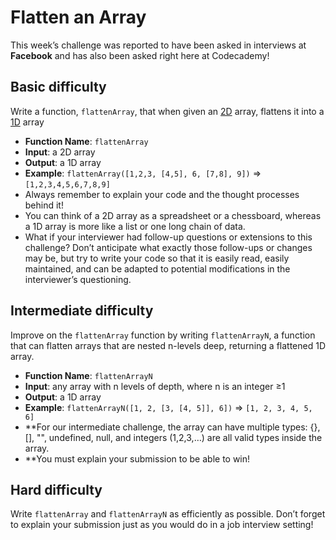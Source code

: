 # Flatten an Array

This week’s challenge was reported to have been asked in interviews at **Facebook** and has also been asked right here at Codecademy!
## Basic difficulty

Write a function, `flattenArray`, that when given an [2D](https://www.sparknotes.com/cs/arrays/2darrays/summary/) array, flattens it into a [1D](https://www.sparknotes.com/cs/arrays/1darrays/summary/) array

* **Function Name**: `flattenArray`
* **Input**: a 2D array
* **Output**: a 1D array
* **Example**: `flattenArray([1,2,3, [4,5], 6, [7,8], 9])` => `[1,2,3,4,5,6,7,8,9]`
* Always remember to explain your code and the thought processes behind it!
* You can think of a 2D array as a spreadsheet or a chessboard, whereas a 1D array is more like a list or one long chain of data.
* What if your interviewer had follow-up questions or extensions to this challenge? Don’t anticipate what exactly those follow-ups or changes may be, but try to write your code so that it is easily read, easily maintained, and can be adapted to potential modifications in the interviewer’s questioning.

## Intermediate difficulty

Improve on the `flattenArray` function by writing `flattenArrayN`, a function that can flatten arrays that are nested n-levels deep, returning a flattened 1D array.

* **Function Name**: `flattenArrayN`
* **Input**: any array with n levels of depth, where n is an integer ≥1
* **Output**: a 1D array
* **Example**: `flattenArrayN([1, 2, [3, [4, 5]], 6])` => `[1, 2, 3, 4, 5, 6]`
* **For our intermediate challenge, the array can have multiple types: {}, [], "", undefined, null, and integers (1,2,3,…) are all valid types inside the array.
* **You must explain your submission to be able to win!

## Hard difficulty

Write `flattenArray` and `flattenArrayN` as efficiently as possible.
Don’t forget to explain your submission just as you would do in a job interview setting!
